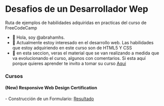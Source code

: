 # Desafios de un Desarrollador Wep
Ruta de ejemplos de habilidades adquiridas en practicas del curso de FreeCodeCamp

- 👋 Hola, soy @abrahamhs.
- 👀 Actualmente estoy interesado en el desarrollo web. Las habilidades que estoy adquiriendo en este curso son de HTML5 Y CSS
- 🌱 en esta seccion, veras el material que se van realizando a medida que va evolucionando el curso, algunos con comentarios. Si esta aquí porque quieres 
aprender te invito a tomar su curso <a href="https://www.freecodecamp.org/">Aqui</a>

<h3>Cursos</h3>
  <h4>(New) Responsive Web Design Certification<a href="https://abrahamhs.github.io/freecodecamp/responsive-web-desig/"></a></h4>
   - Construcción de un Formulario: <a href="https://abrahamhs.github.io/freecodecamp/responsive-web-desig/building-a-registration-form/index.html">Resultado</a>
